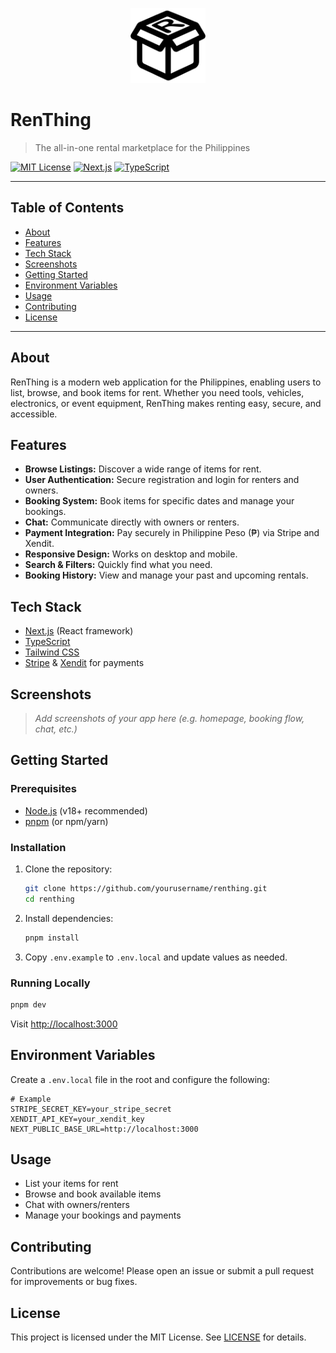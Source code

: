 
<p align="center">
  <img src="public/RenThing_LOGO.svg" alt="RenThing Logo" width="120" />
</p>

# RenThing

> The all-in-one rental marketplace for the Philippines

[![MIT License](https://img.shields.io/badge/license-MIT-blue.svg)](LICENSE)
[![Next.js](https://img.shields.io/badge/built%20with-Next.js-blue)](https://nextjs.org/)
[![TypeScript](https://img.shields.io/badge/language-TypeScript-blue)](https://www.typescriptlang.org/)

---

## Table of Contents

- [About](#about)
- [Features](#features)
- [Tech Stack](#tech-stack)
- [Screenshots](#screenshots)
- [Getting Started](#getting-started)
- [Environment Variables](#environment-variables)
- [Usage](#usage)
- [Contributing](#contributing)
- [License](#license)

---

## About

RenThing is a modern web application for the Philippines, enabling users to list, browse, and book items for rent. Whether you need tools, vehicles, electronics, or event equipment, RenThing makes renting easy, secure, and accessible.

## Features

- **Browse Listings:** Discover a wide range of items for rent.
- **User Authentication:** Secure registration and login for renters and owners.
- **Booking System:** Book items for specific dates and manage your bookings.
- **Chat:** Communicate directly with owners or renters.
- **Payment Integration:** Pay securely in Philippine Peso (₱) via Stripe and Xendit.
- **Responsive Design:** Works on desktop and mobile.
- **Search & Filters:** Quickly find what you need.
- **Booking History:** View and manage your past and upcoming rentals.

## Tech Stack

- [Next.js](https://nextjs.org/) (React framework)
- [TypeScript](https://www.typescriptlang.org/)
- [Tailwind CSS](https://tailwindcss.com/)
- [Stripe](https://stripe.com/) & [Xendit](https://www.xendit.co/) for payments

## Screenshots

> _Add screenshots of your app here (e.g. homepage, booking flow, chat, etc.)_

## Getting Started

### Prerequisites

- [Node.js](https://nodejs.org/) (v18+ recommended)
- [pnpm](https://pnpm.io/) (or npm/yarn)

### Installation

1. Clone the repository:
	```sh
	git clone https://github.com/yourusername/renthing.git
	cd renthing
	```
2. Install dependencies:
	```sh
	pnpm install
	```
3. Copy `.env.example` to `.env.local` and update values as needed.

### Running Locally

```sh
pnpm dev
```
Visit [http://localhost:3000](http://localhost:3000)

## Environment Variables

Create a `.env.local` file in the root and configure the following:

```env
# Example
STRIPE_SECRET_KEY=your_stripe_secret
XENDIT_API_KEY=your_xendit_key
NEXT_PUBLIC_BASE_URL=http://localhost:3000
```

## Usage

- List your items for rent
- Browse and book available items
- Chat with owners/renters
- Manage your bookings and payments

## Contributing

Contributions are welcome! Please open an issue or submit a pull request for improvements or bug fixes.

## License

This project is licensed under the MIT License. See [LICENSE](LICENSE) for details.